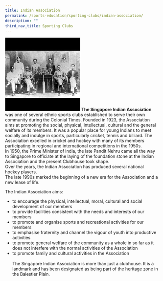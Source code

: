 ```yaml
---
title: Indian Association
permalink: /sports-education/sporting-clubs/indian-association/
description: ""
third_nav_title: Sporting Clubs
---
```

![Indian Association](/images/Sport%20Education/Sporting%20Clubs/IndianAssociation.jpeg)
**The Singapore Indian Association** was one of several ethnic sports clubs established to serve their own community during the Colonial Times. Founded in 1923, the Association aims at promoting the social, physical, intellectual, cultural and the general welfare of its members. It was a popular place for young Indians to meet socially and indulge in sports, particularly cricket, tennis and billiard. The Association excelled in cricket and hockey with many of its members participating in regional and international competitions in the 1950s.  
In 1950, the Prime Minister of India, the late Pandit Nehru came all the way to Singapore to officiate at the laying of the foundation stone at the Indian Association and the present Clubhouse took shape.  
Over the years, the Indian Association has produced several national hockey players.  
The late 1990s marked the beginning of a new era for the Association and a new lease of life.  
  
The Indian Association aims:

*   to encourage the physical, intellectual, moral, cultural and social development of our members
*   to provide facilities consistent with the needs and interests of our members
*   to promote and organise sports and recreational activities for our members
*   to emphasise fraternity and channel the vigour of youth into productive activities
*   to promote general welfare of the community as a whole in so far as it does not interfere with the normal activities of the Association
*   to promote family and cultural activities in the Association 
<br><br>
The Singapore Indian Association is more than just a clubhouse. It is a landmark and has been designated as being part of the heritage zone in the Balestier Plain.